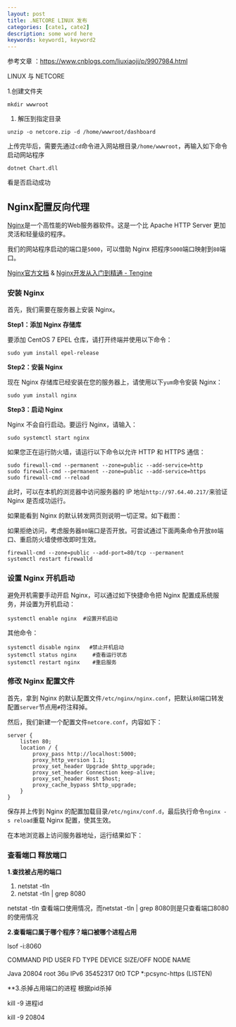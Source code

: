```yaml
---
layout: post
title: .NETCORE LINUX 发布
categories: [cate1, cate2]
description: some word here
keywords: keyword1, keyword2
---
```




参考文章 ：<https://www.cnblogs.com/liuxiaoji/p/9907984.html>

LINUX 与 NETCORE

1.创建文件夹

```
mkdir wwwroot
```



1. 解压到指定目录

```
unzip -o netcore.zip -d /home/wwwroot/dashboard
```

上传完毕后，需要先通过`cd`命令进入网站根目录`/home/wwwroot`，再输入如下命令启动网站程序

```
dotnet Chart.dll
```

看是否启动成功

## Nginx配置反向代理

[Nginx](http://nginx.org/)是一个高性能的Web服务器软件。这是一个比 Apache HTTP Server 更加灵活和轻量级的程序。

我们的网站程序启动的端口是`5000`，可以借助 Nginx 把程序`5000`端口映射到`80`端口。

[Nginx官方文档](http://nginx.org/en/docs/) & [Nginx开发从入门到精通 - Tengine](http://tengine.taobao.org/book/index.html)

### 安装 Nginx

首先，我们需要在服务器上安装 Nginx。

 

**Step1：添加 Nginx 存储库**

要添加 CentOS 7 EPEL 仓库，请打开终端并使用以下命令：

```
sudo yum install epel-release
```

**Step2：安装 Nginx**

 

现在 Nginx 存储库已经安装在您的服务器上，请使用以下`yum`命令安装 Nginx：

```
sudo yum install nginx
```

**Step3：启动 Nginx**

Nginx 不会自行启动。要运行 Nginx，请输入：

```
sudo systemctl start nginx
```

如果您正在运行防火墙，请运行以下命令以允许 HTTP 和 HTTPS 通信：

 

```
sudo firewall-cmd --permanent --zone=public --add-service=http 
sudo firewall-cmd --permanent --zone=public --add-service=https
sudo firewall-cmd --reload
```

此时，可以在本机的浏览器中访问服务器的 IP 地址`http://97.64.40.217/`来验证 Nginx 是否成功运行。

如果能看到 Nginx 的默认转发网页则说明一切正常。如下截图：

如果拒绝访问，考虑服务器`80`端口是否开放。可尝试通过下面两条命令开放`80`端口、重启防火墙使修改即时生效。

 

```
firewall-cmd --zone=public --add-port=80/tcp --permanent
systemctl restart firewalld
```

### 设置 Nginx 开机启动

避免开机需要手动开启 Nginx，可以通过如下快捷命令把 Nginx 配置成系统服务，并设置为开机启动：

```
systemctl enable nginx  #设置开机启动
```

其他命令：

 

```
systemctl disable nginx   #禁止开机启动
systemctl status nginx     #查看运行状态
systemctl restart nginx    #重启服务
```

### 修改 Nginx 配置文件

首先，拿到 Nginx 的默认配置文件`/etc/nginx/nginx.conf`，把默认`80`端口转发配置`server`节点用`#`符注释掉。

然后，我们新建一个配置文件`netcore.conf`，内容如下：



```
server {
    listen 80;
    location / {
        proxy_pass http://localhost:5000;
        proxy_http_version 1.1;
        proxy_set_header Upgrade $http_upgrade;
        proxy_set_header Connection keep-alive;
        proxy_set_header Host $host;
        proxy_cache_bypass $http_upgrade;
    }
}
```



保存并上传到 Nginx 的配置加载目录`/etc/nginx/conf.d`，最后执行命令`nginx -s reload`重载 Nginx 配置，使其生效。

在本地浏览器上访问服务器地址，运行结果如下：

### 查看端口 释放端口

**1.查找被占用的端口**

1. netstat -tln
2. netstat -tln | grep 8080

 netstat -tln 查看端口使用情况，而netstat -tln | grep 8080则是只查看端口8080的使用情况

 

**2.查看端口属于哪个程序？端口被哪个进程占用**

lsof -i:8060

 COMMAND   PID   USER   FD   TYPE   DEVICE SIZE/OFF NODE NAME

Java    20804   root   36u  IPv6 35452317      0t0  TCP *:pcsync-https (LISTEN)

 

**3.杀掉占用端口的进程  根据pid杀掉

kill -9 进程id  

kill -9 20804